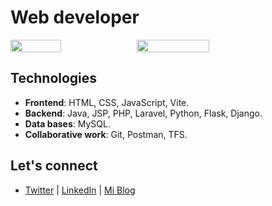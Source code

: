<h1>Web developer</h1>

<div style="display: flex;" >
    <img src="https://github-readme-stats.vercel.app/api/top-langs/?username=Jeferson-Fajardo&layout=compact&bg_color=000000&theme=tokyonight" width=40%;>
    <img align=top src="https://github-readme-stats.vercel.app/api?username=Jeferson-Fajardo&show_icons=true&count_private=true&hide_title=true&hide=prs&bg_color=000000&theme=tokyonight" width=48%;>
</div>

## Technologies

- **Frontend**: HTML, CSS, JavaScript, Vite.
- **Backend**: Java, JSP, PHP, Laravel, Python, Flask, Django.  
- **Data bases**: MySQL.
- **Collaborative work**: Git, Postman, TFS.

## Let's connect

 - [Twitter](https://x.com/Jeferson_Fajard) | [LinkedIn](https://linkedin.com/in/jeferson-fajardo) | [Mi Blog](#)
   
<!--



**JefersonLeandro/JefersonLeandro** is a ✨ _special_ ✨ repository because its `README.md` (this file) appears on your GitHub profile.

Here are some ideas to get you started:

- 🔭 I’m currently working on ...
- 🌱 I’m currently learning ...
- 👯 I’m looking to collaborate on ...
- 🤔 I’m looking for help with ...
- 💬 Ask me about ...
- 📫 How to reach me: ...
- 😄 Pronouns: ...
- ⚡ Fun fact: ...
-->
